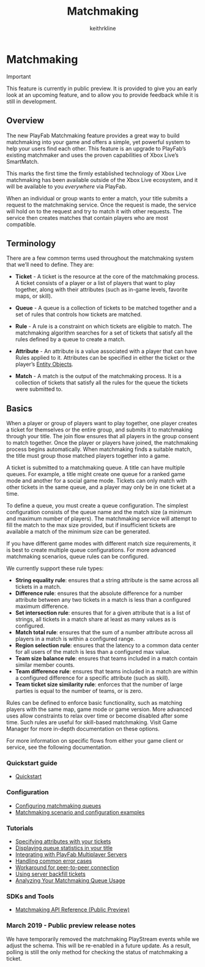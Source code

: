 ﻿---
title: Matchmaking
author: keithrkline
description: Matchmaking overview
ms.author: multiplayer
ms.date: 03/15/2019
ms.topic: article
ms.prod: playfab
keywords: playfab, multiplayer, servers
ms.localizationpriority: medium
---

# Matchmaking

> [!IMPORTANT]
> This feature is currently in public preview. It is provided to give you an early look at an upcoming feature, and to allow you to provide feedback while it is still in development.  

## Overview

The new PlayFab Matchmaking feature provides a great way to build matchmaking into your game and offers a simple, yet powerful system to help your users find each other. This feature is an upgrade to PlayFab’s existing matchmaker and uses the proven capabilities of Xbox Live’s SmartMatch.

This marks the first time the firmly established technology of Xbox Live matchmaking has been available outside of the Xbox Live ecosystem, and it will be available to you
*everywhere* via PlayFab.

When an individual or group wants to enter a match, your title submits a request
to the matchmaking service. Once the request is made, the service will hold on
to the request and try to match it with other requests. The service then creates
matches that contain players who are most compatible.

## Terminology

There are a few common terms used throughout the matchmaking system that we’ll need to define. They are:

+ **Ticket** - A ticket is the resource at the core of the matchmaking process. A ticket consists of a player or a list of players that want to play together, along with their attributes (such as in-game levels, favorite maps, or skill).
+ **Queue** - A queue is a collection of tickets to be matched together and a set of rules that controls how tickets are matched.
+ **Rule** - A rule is a constraint on which tickets are eligible to match. The matchmaking algorithm searches for a set of tickets that satisfy all the rules defined by a queue to create a match.
+ **Attribute** - An attribute is a value associated with a player that can have Rules applied to it. Attributes can be specified in either the ticket or the player’s [Entity Objects](../../data/playerdata/entity-objects.md).

+ **Match** - A match is the output of the matchmaking process. It is a collection of tickets that satisfy all the rules for the queue the tickets were submitted to.

## Basics

When a player or group of players want to play together, one player creates a ticket for themselves or the entire group, and submits it to matchmaking through your title. The join flow ensures that all players in the group consent to
match together. Once the player or players have joined, the matchmaking process begins automatically. When matchmaking finds a suitable match, the title must group those matched players together into a game.

A ticket is submitted to a matchmaking queue. A title can have multiple queues. For example, a title might create one queue for a ranked game mode and another for a social game mode. Tickets can only match with other tickets in the same
queue, and a player may only be in one ticket at a time.

To define a queue, you must create a queue configuration. The simplest configuration consists of the queue name and the match size (a minimum and maximum number of players). The matchmaking service will attempt to fill the match to the max size provided, but if insufficient tickets are available a
match of the minimum size can be generated.

If you have different game modes with different match size requirements, it is best to create multiple queue configurations. For more advanced matchmaking scenarios, queue rules can be configured.

We currently support these rule types:

+ **String equality rule**: ensures that a string attribute is the same across all tickets in a match.
+ **Difference rule**: ensures that the absolute difference for a number attribute between any two tickets in a match is less than a configured maximum difference.
+ **Set intersection rule**: ensures that for a given attribute that is a list of strings, all tickets in a match share at least as many values as is configured.
+ **Match total rule**: ensures that the sum of a number attribute across all players in a match is within a configured range.
+ **Region selection rule**: ensures that the latency to a common data center for all users of the match is less than a configured max value.
+ **Team size balance rule**: ensures that teams included in a match contain similar member counts.
+ **Team difference rule**: ensures that teams included in a match are within a configured difference for a specific attribute (such as skill).
+ **Team ticket size similarity rule**: enforces that the number of large parties is equal to the number of teams, or is zero.

Rules can be defined to enforce basic functionality, such as matching players with the same map, game mode or game version. More advanced uses allow constraints to relax over time or become disabled after some time. Such rules
are useful for skill-based matchmaking. Visit Game Manager for more in-depth documentation on these options.

For more information on specific flows from either your game client or service, see the following documentation.  

### Quickstart guide

+ [Quickstart](quickstart.md)

### Configuration

+ [Configuring matchmaking queues](config-queues.md)
+ [Matchmaking scenario and configuration examples](config-examples.md)

### Tutorials

+ [Specifying attributes with your tickets](ticket-attributes.md)
+ [Displaying queue statistics in your title](display-statistics.md)
+ [Integrating with PlayFab Multiplayer Servers](multiplayer-servers.md)
+ [Handling common error cases](error-cases.md)
+ [Workaround for peer-to-peer connection](peer-to-peer.md)
+ [Using server backfill tickets](backfill-tickets.md)
+ [Analyzing Your Matchmaking Queue Usage](usage.md)

### SDKs and Tools

+ [Matchmaking API Reference (Public Preview)](xref:titleid.playfabapi.com.multiplayer.matchmaking)
<!-- + [Matchmaking Admin API Reference (Public Preview)](xref:titleid.playfabapi.com.multiplayer.matchmakingadmin) -->

### March 2019 - Public preview release notes

We have temporarily removed the matchmaking PlayStream events while we adjust the schema. This will be re-enabled in a future update. As a result, polling is still the only method for checking the status of matchmaking a ticket.
